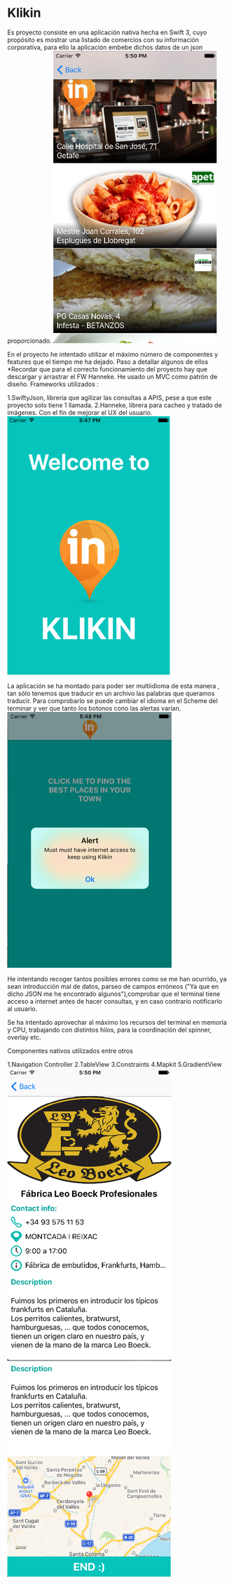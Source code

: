 # Klikin

Es proyecto consiste en una aplicación nativa hecha en Swift 3, cuyo propósito es mostrar una listado de comercios con su
información corporativa, para ello la aplicación embebe dichos datos de un json proporcionado.
![alt text](https://github.com/BorjaCloobing/Klikin/blob/master/Captura%20de%20pantalla%202017-07-05%20a%20las%2017.49.54.png)

En el proyecto he intentado utilizar el máximo número de componentes y features que el tiempo me ha dejado. 
Paso a detallar algunos de ellos
*Recordar que para el correcto funcionamiento del proyecto hay que descargar y arrastrar el FW Hanneke.
He usado un MVC como patrón de diseño.
Frameworks utilizados :

1.SwiftyJson, librería que agilizar las consultas a APIS, pese a que este proyecto solo tiene 1 llamada.
2.Hanneke, librera para cacheo y tratado de imágenes. Con el fin de mejorar el UX del usuario.
![alt text](https://github.com/BorjaCloobing/Klikin/blob/master/Captura%20de%20pantalla%202017-07-05%20a%20las%2017.47.43.png)

La aplicación se ha montado para poder ser multiidioma de esta manera , tan sólo tenemos que traducir en un archivo las
palabras que queramos traducir. Para comprobarlo se puede cambiar el idioma en el Scheme del terminar y ver que tanto los 
botonos cono las alertas varían.
![alt text](https://github.com/BorjaCloobing/Klikin/blob/master/Captura%20de%20pantalla%202017-07-05%20a%20las%2017.47.55.png)


He intentando recoger tantos posibles errores como se me han ocurrido, ya sean introducción mal de datos, parseo de 
campos erróneos ("Ya que en dicho JSON me he encontrado algunos"),comprobar que el terminal tiene acceso a internet 
antes de hacer consultas, y en caso contrario notificarlo al usuario.

Se ha intentado aprovechar al máximo los recursos del terminal en memoria y CPU, trabajando con distintos hilos, para la 
coordinación del spinner, overlay etc.

Componentes nativos utilizados entre otros

1.Navigation Controller
2.TableView
3.Constraints
4.Mapkit
5.GradientView
![alt text](https://github.com/BorjaCloobing/Klikin/blob/master/Captura%20de%20pantalla%202017-07-05%20a%20las%2017.50.26.png)
![alt text](https://github.com/BorjaCloobing/Klikin/blob/master/Captura%20de%20pantalla%202017-07-05%20a%20las%2017.50.36.png)

